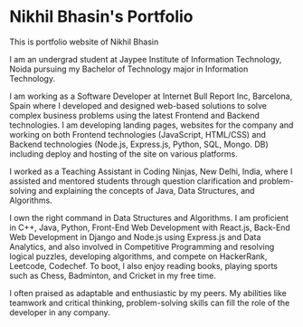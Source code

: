 # Nikhil Bhasin's Portfolio
This is portfolio website of Nikhil Bhasin

I am an undergrad student at Jaypee Institute of Information Technology, Noida pursuing my Bachelor of Technology major in Information Technology.

I am working as a Software Developer at Internet Bull Report Inc, Barcelona, Spain where I developed and designed web-based solutions to solve complex business problems using the latest Frontend and Backend technologies. I am developing landing pages, websites for the company and working on both Frontend technologies (JavaScript, HTML/CSS) and Backend technologies (Node.js, Express.js, Python, SQL, Mongo. DB) including deploy and hosting of the site on various platforms.

I worked as a Teaching Assistant in Coding Ninjas, New Delhi, India, where I assisted and mentored students through question clarification and problem-solving and explaining the concepts of Java, Data Structures, and Algorithms.

I own the right command in Data Structures and Algorithms. I am proficient in C++, Java, Python, Front-End Web Development with React.js, Back-End Web Development in Django and Node.js using Express.js and Data Analytics, and also involved in Competitive Programming and resolving logical puzzles, developing algorithms, and compete on HackerRank, Leetcode, Codechef. To boot, I also enjoy reading books, playing sports such as Chess, Badminton, and Cricket in my free time.

I often praised as adaptable and enthusiastic by my peers. My abilities like teamwork and critical thinking, problem-solving skills can fill the role of the developer in any company. 
